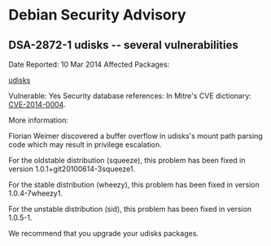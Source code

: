 
Debian Security Advisory
========================


DSA-2872-1 udisks -- several vulnerabilities
--------------------------------------------



Date Reported:
10 Mar 2014
Affected Packages:

[udisks](https://packages.debian.org/src:udisks)

Vulnerable:
Yes
Security database references:
In Mitre's CVE dictionary: [CVE-2014-0004](https://security-tracker.debian.org/tracker/CVE-2014-0004).  

More information:

Florian Weimer discovered a buffer overflow in udisks's mount path
parsing code which may result in privilege escalation.


For the oldstable distribution (squeeze), this problem has been fixed in
version 1.0.1+git20100614-3squeeze1.


For the stable distribution (wheezy), this problem has been fixed in
version 1.0.4-7wheezy1.


For the unstable distribution (sid), this problem has been fixed in
version 1.0.5-1.


We recommend that you upgrade your udisks packages.





